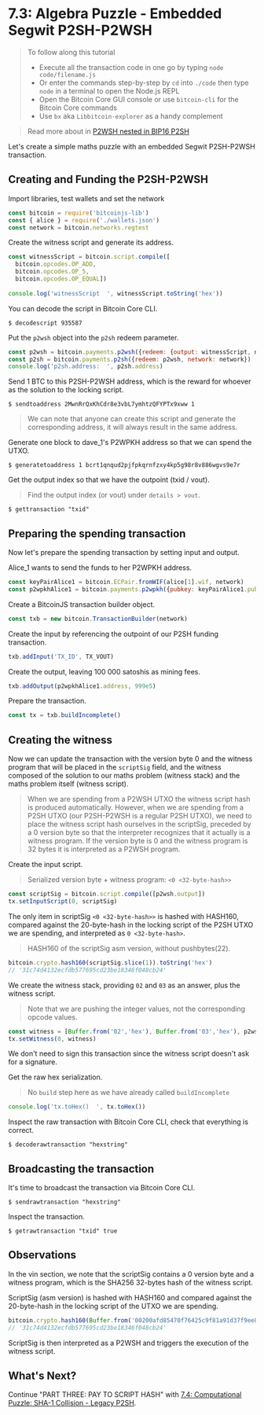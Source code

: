 # 7.3: Algebra Puzzle - Embedded Segwit P2SH-P2WSH

> To follow along this tutorial
> * Execute all the transaction code in one go by typing `node code/filename.js`   
> * Or enter the commands step-by-step by `cd` into `./code` then type `node` in a terminal to open the Node.js REPL   
> * Open the Bitcoin Core GUI console or use `bitcoin-cli` for the Bitcoin Core commands
> * Use `bx` aka `Libbitcoin-explorer` as a handy complement 

> Read more about in [P2WSH nested in BIP16 P2SH](https://github.com/bitcoin/bips/blob/master/bip-0141.mediawiki#p2wsh-nested-in-bip16-p2sh)

Let's create a simple maths puzzle with an embedded Segwit P2SH-P2WSH transaction.


## Creating and Funding the P2SH-P2WSH 
 
Import libraries, test wallets and set the network
```javascript
const bitcoin = require('bitcoinjs-lib')
const { alice } = require('./wallets.json')
const network = bitcoin.networks.regtest
```

Create the witness script and generate its address.
```javascript
const witnessScript = bitcoin.script.compile([
  bitcoin.opcodes.OP_ADD,
  bitcoin.opcodes.OP_5,
  bitcoin.opcodes.OP_EQUAL])
  
console.log('witnessScript  ', witnessScript.toString('hex'))  
```

You can decode the script in Bitcoin Core CLI.
```
$ decodescript 935587
```

Put the `p2wsh` object into the `p2sh` redeem parameter. 
```javascript
const p2wsh = bitcoin.payments.p2wsh({redeem: {output: witnessScript, network}, network})
const p2sh = bitcoin.payments.p2sh({redeem: p2wsh, network: network})
console.log('p2sh.address:  ', p2sh.address)
```

Send 1 BTC to this P2SH-P2WSH address, which is the reward for whoever as the solution to the locking script.
```
$ sendtoaddress 2MwnRrQxKhCdr8e3vbL7ymhtzQFYPTx9xww 1
```
> We can note that anyone can create this script and generate the corresponding address, it will always result in the same 
> address.

Generate one block to dave_1's P2WPKH address so that we can spend the UTXO.
```
$ generatetoaddress 1 bcrt1qnqud2pjfpkqrnfzxy4kp5g98r8v886wgvs9e7r
```
  
Get the output index so that we have the outpoint (txid / vout).
> Find the output index (or vout) under `details > vout`.
```
$ gettransaction "txid"
```


## Preparing the spending transaction

Now let's prepare the spending transaction by setting input and output.

Alice_1 wants to send the funds to her P2WPKH address.
```javascript
const keyPairAlice1 = bitcoin.ECPair.fromWIF(alice[1].wif, network)
const p2wpkhAlice1 = bitcoin.payments.p2wpkh({pubkey: keyPairAlice1.publicKey, network})
```

Create a BitcoinJS transaction builder object.
```javascript
const txb = new bitcoin.TransactionBuilder(network)
```

Create the input by referencing the outpoint of our P2SH funding transaction.
```javascript
txb.addInput('TX_ID', TX_VOUT)
```

Create the output, leaving 100 000 satoshis as mining fees.
```javascript
txb.addOutput(p2wpkhAlice1.address, 999e5)
```

Prepare the transaction.
```javascript
const tx = txb.buildIncomplete()
```


## Creating the witness

Now we can update the transaction with the version byte 0 and the witness program that will be placed in the `scriptSig` 
field, and the witness composed of the solution to our maths problem (witness stack) and the maths problem itself (witness script). 

> When we are spending from a P2WSH UTXO the witness script hash is produced automatically.
> However, when we are spending from a P2SH UTXO (our P2SH-P2WSH is a regular P2SH UTXO), we need to place the witness 
> script hash ourselves in the scriptSig, preceded by a 0 version byte so that the interpreter recognizes that it actually 
> is a witness program.
> If the version byte is 0 and the witness program is 32 bytes it is interpreted as a P2WSH program.

Create the input script.
> Serialized version byte + witness program: `<0 <32-byte-hash>>`
```javascript
const scriptSig = bitcoin.script.compile([p2wsh.output])
tx.setInputScript(0, scriptSig)
```

The only item in scriptSig `<0 <32-byte-hash>>` is hashed with HASH160, compared against the 20-byte-hash in the locking 
script of the P2SH UTXO we are spending, and interpreted as `0 <32-byte-hash>`.
> HASH160 of the scriptSig asm version, without pushbytes(22).
```javascript
bitcoin.crypto.hash160(scriptSig.slice(1)).toString('hex')
// '31c74d4132ecfdb577695cd23be18346f048cb24'
```

We create the witness stack, providing `02` and `03` as an answer, plus the witness script. 
> Note that we are pushing the integer values, not the corresponding opcode values.
```javascript
const witness = [Buffer.from('02','hex'), Buffer.from('03','hex'), p2wsh.redeem.output]
tx.setWitness(0, witness)
```

We don't need to sign this transaction since the witness script doesn't ask for a signature.

Get the raw hex serialization.
> No `build` step here as we have already called `buildIncomplete`
```javascript
console.log('tx.toHex()  ', tx.toHex())
```

Inspect the raw transaction with Bitcoin Core CLI, check that everything is correct.
```
$ decoderawtransaction "hexstring"
```


## Broadcasting the transaction

It's time to broadcast the transaction via Bitcoin Core CLI.
```
$ sendrawtransaction "hexstring"
```

Inspect the transaction.
```
$ getrawtransaction "txid" true
```


## Observations

In the vin section, we note that the scriptSig contains a 0 version byte and a witness program, which is the SHA256 
32-bytes hash of the witness script.

ScriptSig (asm version) is hashed with HASH160 and compared against the 20-byte-hash in the locking script of the UTXO 
we are spending.
```javascript
bitcoin.crypto.hash160(Buffer.from('00200afd85470f76425c9f81a91d37f9ee8ac0289d479a091af64787e0930eef3b5a', 'hex')).toString('hex')
// '31c74d4132ecfdb577695cd23be18346f048cb24'
```

ScriptSig is then interpreted as a P2WSH and triggers the execution of the witness script.


## What's Next?

Continue "PART THREE: PAY TO SCRIPT HASH" with [7.4: Computational Puzzle: SHA-1 Collision - Legacy P2SH](07_4_P2SH_Computational_Puzzle_SHA-1_Collision.md).
